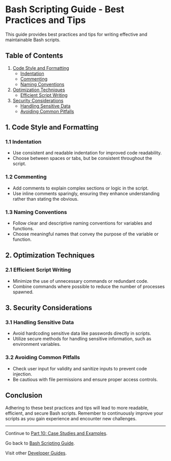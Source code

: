 # Bash Scripting Guide - Best Practices and Tips

This guide provides best practices and tips for writing effective and maintainable Bash scripts.

## Table of Contents

1. [Code Style and Formatting](#1-code-style-and-formatting)
   - [Indentation](#11-indentation)
   - [Commenting](#12-commenting)
   - [Naming Conventions](#13-naming-conventions)
2. [Optimization Techniques](#2-optimization-techniques)
   - [Efficient Script Writing](#21-efficient-script-writing)
3. [Security Considerations](#3-security-considerations)
   - [Handling Sensitive Data](#31-handling-sensitive-data)
   - [Avoiding Common Pitfalls](#32-avoiding-common-pitfalls)

## 1. Code Style and Formatting

### 1.1 Indentation

- Use consistent and readable indentation for improved code readability.
- Choose between spaces or tabs, but be consistent throughout the script.

### 1.2 Commenting

- Add comments to explain complex sections or logic in the script.
- Use inline comments sparingly, ensuring they enhance understanding rather than stating the obvious.

### 1.3 Naming Conventions

- Follow clear and descriptive naming conventions for variables and functions.
- Choose meaningful names that convey the purpose of the variable or function.

## 2. Optimization Techniques

### 2.1 Efficient Script Writing

- Minimize the use of unnecessary commands or redundant code.
- Combine commands where possible to reduce the number of processes spawned.

## 3. Security Considerations

### 3.1 Handling Sensitive Data

- Avoid hardcoding sensitive data like passwords directly in scripts.
- Utilize secure methods for handling sensitive information, such as environment variables.

### 3.2 Avoiding Common Pitfalls

- Check user input for validity and sanitize inputs to prevent code injection.
- Be cautious with file permissions and ensure proper access controls.

## Conclusion

Adhering to these best practices and tips will lead to more readable, efficient, and secure Bash scripts. Remember to continuously improve your scripts as you gain experience and encounter new challenges.

---
Continue to [Part 10: Case Studies and Examples](10.examples.md).

Go back to [Bash Scripting Guide](README.md).

Visit other [Developer Guides](../README.md).
